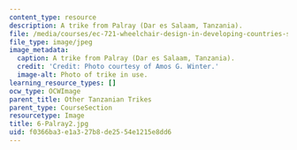 ```yaml
---
content_type: resource
description: A trike from Palray (Dar es Salaam, Tanzania).
file: /media/courses/ec-721-wheelchair-design-in-developing-countries-spring-2009/f0366ba3e1a327b8de2554e1215e8dd6_6-Palray2.jpg
file_type: image/jpeg
image_metadata:
  caption: A trike from Palray (Dar es Salaam, Tanzania).
  credit: 'Credit: Photo courtesy of Amos G. Winter.'
  image-alt: Photo of trike in use.
learning_resource_types: []
ocw_type: OCWImage
parent_title: Other Tanzanian Trikes
parent_type: CourseSection
resourcetype: Image
title: 6-Palray2.jpg
uid: f0366ba3-e1a3-27b8-de25-54e1215e8dd6
---
```

